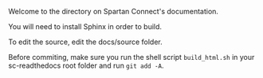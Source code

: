 Welcome to the directory on Spartan Connect's documentation.

You will need to install Sphinx in order to build.

To edit the source, edit the docs/source folder.

Before commiting, make sure you run the shell script `build_html.sh` in your sc-readthedocs root folder and run `git add -A`.

